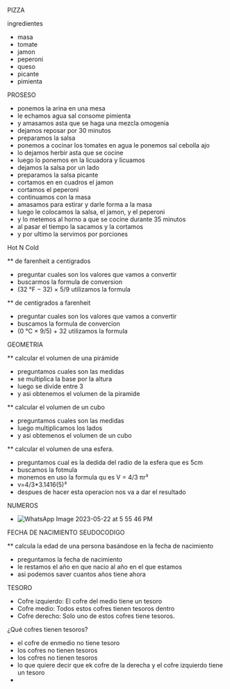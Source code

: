 PIZZA

ingredientes 

* masa 
* tomate 
* jamon
* peperoni
* queso  
* picante 
* pimienta 

PROSESO

* ponemos la arina en una mesa 
* le echamos agua sal consome pimienta 
* y amasamos asta que se haga una mezcla omogenia
* dejamos reposar por 30 minutos 
* preparamos la salsa 
* ponemos a cocinar los tomates en agua le ponemos sal cebolla ajo
* lo dejamos herbir asta que se cocine
* luego lo ponemos en la licuadora y licuamos 
* dejamos la salsa por un lado
* preparamos la salsa picante 
* cortamos en en cuadros el jamon 
* cortamos el peperoni 
* continuamos con la masa 
* amasamos para estirar y darle forma a la masa 
* luego le colocamos la salsa, el jamon, y el peperoni
* y lo metemos al horno a que se cocine durante 35 minutos
* al pasar el tiempo la sacamos y la cortamos 
* y por ultimo la servimos por porciones 





Hot N Cold

** de farenheit a centigrados 
* preguntar cuales son los valores que vamos a convertir  
* buscarmos la formula de conversion 
* (32 °F − 32) × 5/9 utilizamos la formula 

** de centigrados a  farenheit 
* preguntar cuales son los valores que vamos a convertir
* buscamos la formula de convercion
* (0 °C × 9/5) + 32 utilizamos la formula 



GEOMETRIA

** calcular el volumen de una pirámide
* preguntamos cuales son las medidas 
* se multiplica la base por la altura 
* luego se divide entre 3
* y asi obtenemos el volumen de la piramide


** calcular el volumen de un cubo
* preguntamos cuales son las medidas 
* luego multiplicamos los lados 
* y asi obtemenos el volumen de un cubo 

** calcular el volumen de una esfera.
* preguntamos cual es la dedida del radio de la esfera que es 5cm
* buscamos la fotmula 
* monemos en uso la formula qu es V = 4/3 πr³
* v=4/3*3.1416(5)³
* despues de hacer esta operacion nos va a dar el resultado

NUMEROS
* ![WhatsApp Image 2023-05-22 at 5 55 46 PM](https://github.com/Ashley2019/codr-ashley/assets/132409297/51af7104-1020-4923-ae96-b0075887cff3)


FECHA DE NACIMIENTO SEUDOCODIGO

** calcula la edad de una persona basándose en la fecha de nacimiento

* preguntamos la fecha de nacimiento 
* le restamos el año en que nacio al año en el que estamos
* asi podemos saver cuantos años tiene ahora


TESORO
* Cofre izquierdo: El cofre del medio tiene un tesoro
* Cofre medio: Todos estos cofres tienen tesoros dentro
* Cofre derecho: Solo uno de estos cofres tiene tesoros.

¿Qué cofres tienen tesoros?

* el cofre de enmedio no tiene tesoro
* los cofres no tienen tesoros 
* los cofres no tienen tesoros 
*  lo que quiere decir que ek cofre de la derecha y el cofre izquierdo tiene un tesoro
*  
 

